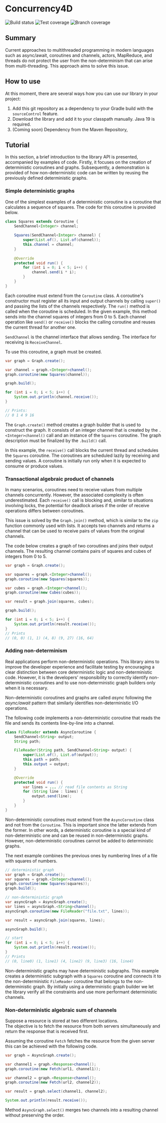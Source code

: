 # Concurrency4D 
![Build status](https://github.com/Furetur/Concurrency4D/actions/workflows/build.yml/badge.svg) ![Test coverage](https://raw.githubusercontent.com/Furetur/Concurrency4D/master/.github/badges/jacoco.svg) ![Branch coverage](https://raw.githubusercontent.com/Furetur/Concurrency4D/master/.github/badges/branches.svg)

## Summary

Current approaches to multithreaded programming in modern languages such as async/await, coroutines and channels, actors, MapReduce, and threads do not protect the user from the non-determinism that can arise from multi-threading. This approach aims to solve this issue.

## How to use

At this moment, there are several ways how you can use our library in your project:

1. Add this git repository as a dependency to your Gradle build with the `sourceControl` feature.
2. Download the library and add it to your classpath manually. Java 19 is required.
3. (Coming soon) Dependency from the Maven Repository,

## Tutorial

In this section, a brief introduction to the library API is presented, accompanied by examples of code. 
Firstly, it focuses on the creation of deterministic coroutines and graphs. 
Subsequently, a demonstration is provided of how non-deterministic code can be written by reusing 
the previously defined deterministic graphs.

### Simple deterministic graphs

One of the simplest examples of a deterministic coroutine is a coroutine that calculates a sequence of squares.
The code for this coroutine is provided below.

```java
class Squares extends Coroutine {
    SendChannel<Integer> channel;
    
    Squares(SendChannel<Integer> channel) {
        super(List.of(), List.of(channel));
        this.channel = channel;
    }
    
    @Override
    protected void run() {
        for (int i = 0; i < 5; i++) {
            channel.send(i * i);
        }
    }
}
```

Each coroutine must extend from the `Coroutine` class.
A coroutine's constructor must register all its input and output channels by calling `super()` and passing the lists of the channels respectively.
The `run()` method is called when the coroutine is scheduled.
In the given example, this method sends into the channel squares of integers from 0 to 5. 
Each channel operation like `send()` or `receive()` blocks the calling coroutine and reuses the current thread for another one.

`SendChannel` is the channel interface that allows sending. The interface for receiving is `ReceiveChannel`.

To use this coroutine, a graph must be created.

```java
var graph = Graph.create();

var channel = graph.<Integer>channel();
graph.coroutine(new Squares(channel));

graph.build();

for (int i = 0; i < 5; i++) {
    System.out.println(channel.receive());
}

// Prints:
// 0 1 4 9 16
```

The `Graph.create()` method creates a graph builder that is used to construct the graph.
It consists of an integer channel that is created by the `.<Integer>channel()` call and an instance of the `Squares` coroutine.
The graph description must be finalized by the `.build()` call.

In this example, the `receive()` call blocks the current thread and schedules the `Squares` coroutine.
The coroutines are scheduled lazily by receiving and sending values.
A coroutine is initially run only when it is expected to consume or produce values.

### Transactional algebraic product of channels

In many scenarios, coroutines need to receive values from multiple channels concurrently.
However, the associated complexity is often underestimated.
Each `receive()` call is blocking and, similar to situations involving locks, the potential for deadlock arises if the order of receive operations differs between coroutines.

This issue is solved by the `Graph.join()` method, which is similar to the `zip` function commonly used with lists.
It accepts two channels and returns a channel that can be used to receive pairs of values from the original channels.

The code below creates a graph of two coroutines and joins their output channels.
The resulting channel contains pairs of squares and cubes of integers from 0 to 5.

```java
var graph = Graph.create();

var squares = graph.<Integer>channel();
graph.coroutine(new Squares(squares));

var cubes = graph.<Integer>channel();
graph.coroutine(new Cubes(cubes));

var result = graph.join(squares, cubes);

graph.build();

for (int i = 0; i < 5; i++) {
    System.out.println(result.receive());
}
// Prints
// (0, 0) (1, 1) (4, 8) (9, 27) (16, 64)
```

### Adding non-determinism

Real applications perform non-deterministic operations.
This library aims to improve the developer experience and facilitate testing by encouraging a clear distinction between core deterministic logic and non-deterministic code.
However, it is the developers' responsibility to correctly identify non-deterministic coroutines and to use non-deterministic graph builders only when it is necessary.

Non-deterministic coroutines and graphs are called _async_ following the *async/await* pattern that similarly identifies non-deterministic I/O operations. 

The following code implements a non-deterministic coroutine that reads the file and sends its contents line-by-line into a channel.

```java
class FileReader extends AsyncCoroutine {
    SendChannel<String> output;
    String path;

    FileReader(String path, SendChannel<String> output) {
        super(List.of(), List.of(output));
        this.path = path;
        this.output = output;
    }

    @Override
    protected void run() {
        var lines = ... // read file contents as String
        for (String line : lines) {
            output.send(line);
        }
    }
}
```

Non-deterministic coroutines must extend from the `AsyncCoroutine` class and not from the `Coroutine`.
This is important since the latter extends from the former.
In other words, a deterministic coroutine is a special kind of non-deterministic one and can be reused in non-deterministic graphs.
However, non-deterministic coroutines cannot be added to deterministic graphs.

The next example combines the previous ones by numbering lines of a file with squares of numbers.

```java
// deterministic graph
var graph = Graph.create();
var squares = graph.<Integer>channel();
graph.coroutine(new Squares(squares));
graph.build();

// non-deterministic graph
var asyncGraph = AsyncGraph.create();
var lines = asyncGraph.<String>channel();
asyncGraph.coroutine(new FileReader("file.txt", lines));

var result = asyncGraph.join(squares, lines);

asyncGraph.build();

// start
for (int i = 0; i < 5; i++) {
    System.out.println(result.receive());
}
// Prints
// (0, line0) (1, line1) (4, line2) (9, line3) (16, line4)
```

Non-deterministic graphs may have deterministic subgraphs.
This example creates a deterministic subgraph with a `Squares` coroutine and connects it to the non-deterministic `FileReader` coroutine that belongs to the non-deterministic graph.
By initially using a deterministic graph builder we let the library verify all the constraints and use more performant deterministic channels.

### Non-deterministic algebraic sum of channels

Suppose a resource is stored at two different locations.  
The objective is to fetch the resource from both servers simultaneously and return the response that is received first.

Assuming the coroutine `Fetch` fetches the resource from the given server this can be achieved with the following code.

```java
var graph = AsyncGraph.create();

var channel1 = graph.<Response>channel();
graph.coroutine(new Fetch(url1, channel1));

var channel2 = graph.<Response>channel();
graph.coroutine(new Fetch(url2, channel2));

var result = graph.select(channel1, channel2);

System.out.println(result.receive());
```

Method `AsyncGraph.select()` merges two channels into a resulting channel without preserving the order.


